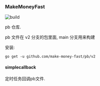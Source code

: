 ### MakeMoneyFast 

![build](https://github.com/make-money-fast/pb/actions/workflows/build.yml/badge.svg)

pb 仓库. 

pb 文件在 v2 分支的包里面, main 分支用来构建

安装: 
```shell
go get -u github.com/make-money-fast/pb/v2
```

#### simplecallback

定时任务回调pb文件. 


